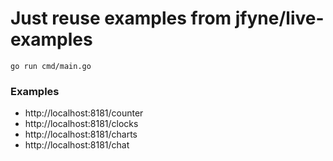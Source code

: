 Just reuse examples from jfyne/live-examples
====

```
go run cmd/main.go
```

### Examples

- http://localhost:8181/counter
- http://localhost:8181/clocks
- http://localhost:8181/charts
- http://localhost:8181/chat
